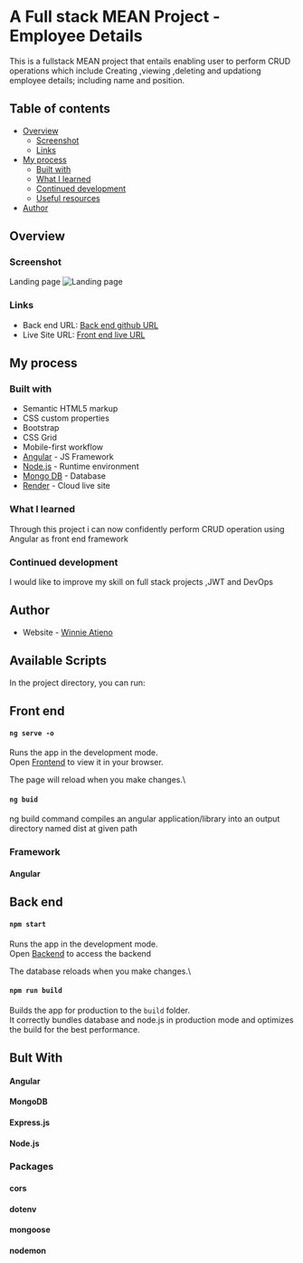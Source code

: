 # A Full stack MEAN Project -Employee Details
This is a fullstack MEAN project that entails enabling user to perform CRUD operations which include 
Creating ,viewing ,deleting and updationg employee details; including name and position.

## Table of contents

- [Overview](#overview)
  - [Screenshot](#screenshot)
  - [Links](#links)
- [My process](#my-process)
  - [Built with](#built-with)
  - [What I learned](#what-i-learned)
  - [Continued development](#continued-development)
  - [Useful resources](#useful-resources)
- [Author](#author)

## Overview

### Screenshot

Landing page 
![Landing page](server/images/LandingPage.PNG)

### Links

- Back end  URL: [Back end github URL](https://github.com/wynnei/Restaurants-MERN-)
- Live Site URL: [Front end live URL](https://mean-employee-details-front-end.vercel.app/)

## My process

### Built with

- Semantic HTML5 markup
- CSS custom properties
- Bootstrap
- CSS Grid
- Mobile-first workflow
- [Angular](https://angular.io/) - JS Framework
- [Node.js](https://nextjs.org/) - Runtime environment
- [Mongo DB](https://www.mongodb.com/) - Database
- [Render](https://render.com/docs/free) - Cloud live site

### What I learned

Through this project i can now confidently perform CRUD operation using Angular as front end framework

### Continued development
I would like to improve my skill on full stack projects ,JWT and DevOps

## Author

- Website - [Winnie Atieno](http://my-portfolio-project-three.vercel.app/)

## Available Scripts

In the project directory, you can run:
## Front end

#### `ng serve -o`

Runs the app in the development mode.\
Open [Frontend](https://mean-employee-details-front-end.vercel.app/) to view it in your browser.

The page will reload when you make changes.\


#### `ng buid`

ng build command compiles an angular application/library into an output directory named dist at given path

### Framework
#### Angular

## Back end

#### `npm start`

Runs the app in the development mode.\
Open [Backend](https://github.com/wynnei/Restaurants-MERN-) to access the backend

The database reloads when you make changes.\

#### `npm run build`

Builds the app for production to the `build` folder.\
It correctly bundles database and node.js in production mode and optimizes the build for the best performance.

## Bult With

#### Angular
#### MongoDB
#### Express.js
#### Node.js

### Packages

#### cors
#### dotenv
#### mongoose
#### nodemon



